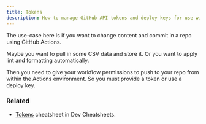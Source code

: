 ```yaml
---
title: Tokens
description: How to manage GitHub API tokens and deploy keys for use with GH Actions
---
```


The use-case here is if you want to change content and commit in a repo using GitHub Actions.

Maybe you want to pull in some CSV data and store it. Or you want to apply lint and formatting automatically.

Then you need to give your workflow permissions to push to your repo from within the Actions environment. So you must provide a token or use a deploy key.



### Related

- [Tokens][] cheatsheet in Dev Cheatsheets.

[Tokens]: https://michaelcurrin.github.io/dev-cheatsheets/cheatsheets/ci-cd/github-actions/tokens/

